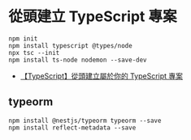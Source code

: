 從頭建立 TypeScript 專案
===

```
npm init
npm install typescript @types/node
npx tsc --init
npm install ts-node nodemon --save-dev
```

- [【TypeScript】從頭建立屬於你的 TypeScript 專案](https://nijialin.com/2020/09/19/how-to-build-typescript/)


## typeorm

```
npm install @nestjs/typeorm typeorm --save
npm install reflect-metadata --save
```